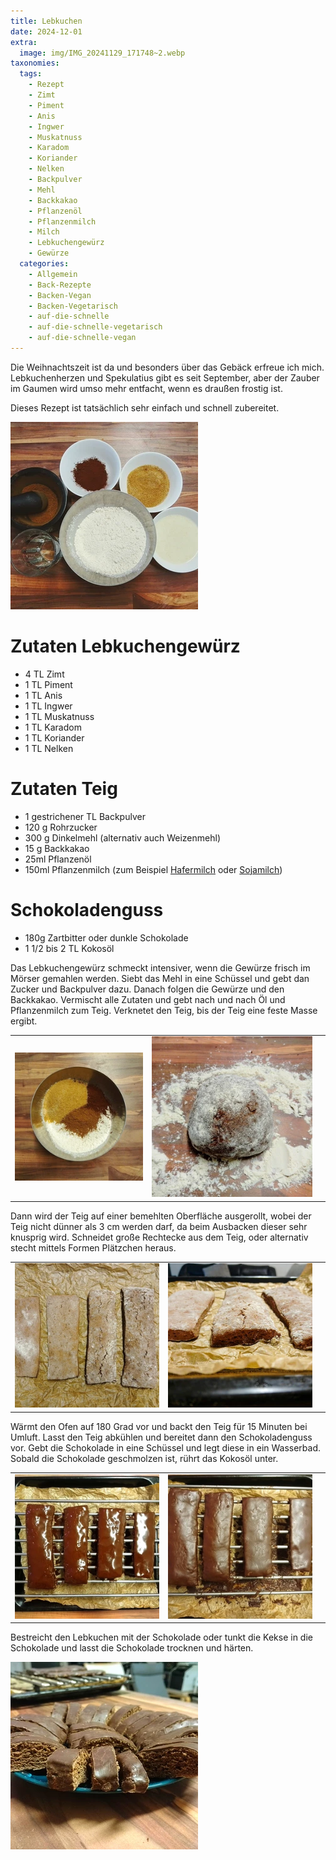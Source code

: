 ```yaml
---
title: Lebkuchen
date: 2024-12-01
extra:
  image: img/IMG_20241129_171748~2.webp
taxonomies:
  tags:
    - Rezept
    - Zimt
    - Piment
    - Anis
    - Ingwer
    - Muskatnuss
    - Karadom
    - Koriander
    - Nelken
    - Backpulver
    - Mehl
    - Backkakao
    - Pflanzenöl
    - Pflanzenmilch
    - Milch
    - Lebkuchengewürz
    - Gewürze
  categories:
    - Allgemein
    - Back-Rezepte
    - Backen-Vegan
    - Backen-Vegetarisch
    - auf-die-schnelle
    - auf-die-schnelle-vegetarisch
    - auf-die-schnelle-vegan
---
```

Die Weihnachtszeit ist da und besonders über das Gebäck erfreue ich mich. Lebkuchenherzen und Spekulatius gibt es seit September, 
aber der Zauber im Gaumen wird umso mehr entfacht, wenn es draußen frostig ist.

<!-- more -->

Dieses Rezept ist tatsächlich sehr einfach und schnell zubereitet. 

[![Foto von mehreren Schüsseln und Schalen, in denen die Zutaten sich befinden](img/IMG_20241129_140117~2-thumb.webp)](img/IMG_20241129_140117~2.webp)

# Zutaten Lebkuchengewürz
* 4 TL Zimt
* 1 TL Piment
* 1 TL Anis
* 1 TL Ingwer
* 1 TL Muskatnuss
* 1 TL Karadom
* 1 TL Koriander
* 1 TL Nelken

# Zutaten Teig
* 1 gestrichener TL Backpulver
* 120 g Rohrzucker
* 300 g Dinkelmehl (alternativ auch Weizenmehl)
* 15 g Backkakao
* 25ml Pflanzenöl
* 150ml Pflanzenmilch (zum Beispiel [Hafermilch](/articles/hafermilch-2022-01-29/) oder [Sojamilch](/articles/soja-milch-2023-02-04/))

# Schokoladenguss
* 180g Zartbitter oder dunkle Schokolade
* 1 1/2 bis 2 TL Kokosöl

Das Lebkuchengewürz schmeckt intensiver, wenn die Gewürze frisch im Mörser gemahlen werden.
Siebt das Mehl in eine Schüssel und gebt dan Zucker und Backpulver dazu. Danach folgen die Gewürze und den Backkakao. Vermischt alle Zutaten und gebt nach und nach Öl und Pflanzenmilch zum Teig. Verknetet den Teig, bis der Teig eine feste Masse ergibt.

||||
:----:|:----:|:----:
[![Metallische Schüssel mit Gewürzen, Zucker und Mehl](img/IMG_20241129_151606~2-thumb.webp)](img/IMG_20241129_151606~2.webp)|[![Bemehlter Teig auf einer Arbeitsplatte](img/IMG_20241129_152829~2-thumb.webp)](img/IMG_20241129_152829~2.webp)

Dann wird der Teig auf einer bemehlten Oberfläche ausgerollt, wobei der Teig nicht dünner als 3 cm werden darf, da beim Ausbacken dieser sehr knusprig wird.
Schneidet große Rechtecke aus dem Teig, oder alternativ stecht mittels Formen Plätzchen heraus.

||||
:----:|:----:|:----:
[![Vier Lebkuchenstreifen auf Backpapier von oben fotografiert](img/IMG_20241129_155439~2-thumb.webp)](img/IMG_20241129_155439~2.webp)|[![Lebkuchenstreifen auf Backpapier von vorne und nahen aufgenommen](img/IMG_20241129_155445~2-thumb.webp)](img/IMG_20241129_155445~2.webp)

Wärmt den Ofen auf 180 Grad vor und backt den Teig für 15 Minuten bei Umluft.
Lasst den Teig abkühlen und bereitet dann den Schokoladenguss vor. 
Gebt die Schokolade in eine Schüssel und legt diese in ein Wasserbad. Sobald die Schokolade geschmolzen ist, rührt das Kokosöl unter.

||||
:----:|:----:|:----:
[![Foto von Lebkuchen mit flüssiger Schokolade bestrichen auf einem Gitter über einem Blech mit Backpapier](img/IMG_20241129_162747~2-thumb.webp)](img/IMG_20241129_162747~2.webp)|[![Foto von Lebkuchen mit getrockneter Schokolade auf einem Gitter über einem Blech mit Backpapier](img/IMG_20241129_171258~2-thumb.webp)](img/IMG_20241129_171258~2.webp)

Bestreicht den Lebkuchen mit der Schokolade oder tunkt die Kekse in die Schokolade und lasst die Schokolade trocknen und härten.

[![Foto von Lebkuchenschnitten auf einem blauen Teller](img/IMG_20241129_171748~2-thumb.webp)](img/IMG_20241129_171748~2.webp)

